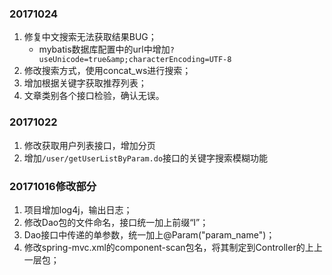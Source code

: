 ### 20171024

1. 修复中文搜索无法获取结果BUG；
	- mybatis数据库配置中的url中增加`?useUnicode=true&amp;characterEncoding=UTF-8`
2. 修改搜索方式，使用concat_ws进行搜索；
3. 增加根据关键字获取推荐列表；
4. 文章类别各个接口检验，确认无误。

### 20171022

1. 修改获取用户列表接口，增加分页
2. 增加`/user/getUserListByParam.do`接口的关键字搜索模糊功能


### 20171016修改部分

1. 项目增加log4j，输出日志；
2. 修改Dao包的文件命名，接口统一加上前缀“I”；
3. Dao接口中传递的单参数，统一加上@Param("param_name")；
4. 修改spring-mvc.xml的component-scan包名，将其制定到Controller的上上一层包；
